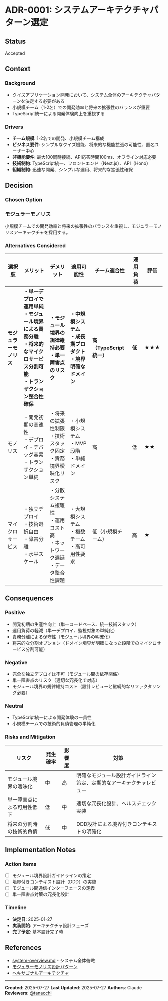 # ADR-0001: システムアーキテクチャパターン選定

## Status

Accepted

## Context

### Background

- クイズアプリケーション開発において、システム全体のアーキテクチャパターンを決定する必要がある
- 小規模チーム（1-2名）での開発効率と将来の拡張性のバランスが重要
- TypeScript統一による開発体験向上を重視する

### Drivers

- **チーム規模**: 1-2名での開発、小規模チーム構成
- **ビジネス要件**: シンプルなクイズ機能、将来的な機能拡張の可能性、匿名ユーザー中心
- **非機能要件**: 最大100同時接続、API応答時間100ms、オフライン対応必要
- **技術制約**: TypeScript統一、フロントエンド（Next.js）、API（Hono）
- **組織制約**: 迅速な開発、シンプルな運用、将来的な拡張性確保

## Decision

### Chosen Option

### モジュラーモノリス

小規模チームでの開発効率と将来の拡張性のバランスを重視し、モジュラーモノリスアーキテクチャを採用する。

### Alternatives Considered

| 選択肢 | メリット | デメリット | 適用可能性 | チーム適合性 | 運用負荷 | 評価 |
|--------|----------|------------|------------|------------|----------|------|
| **モジュラーモノリス** | **・単一デプロイで運用単純**<br>**・モジュール境界による責務分離**<br>**・将来的なマイクロサービス分割可能**<br>**・トランザクション整合性確保** | **・モジュール境界の規律維持必要**<br>**・単一障害点のリスク** | **・中規模システム**<br>**・成長期プロダクト**<br>**・境界明確なドメイン** | **高（TypeScript統一）** | **低** | **★★★** |
| モノリス | ・開発初期の高速性<br>・デプロイ・デバッグ容易<br>・トランザクション単純 | ・将来の拡張性制限<br>・技術スタック固定<br>・責務境界曖昧化リスク | ・小規模システム<br>・MVP段階<br>・単純ドメイン | 高 | 低 | ★★ |
| マイクロサービス | ・独立デプロイ<br>・技術選択自由<br>・障害分離<br>・水平スケール | ・分散システム複雑性<br>・運用コスト高<br>・ネットワーク遅延<br>・データ整合性課題 | ・大規模システム<br>・複数チーム<br>・高可用性要求 | 低（小規模チーム） | 高 | ★ |

## Consequences

### Positive

- 開発初期の生産性向上（単一コードベース、統一技術スタック）
- 運用負荷の軽減（単一デプロイ、監視対象の単純化）
- 責務分離による保守性（モジュール境界の明確化）
- 将来的な分割オプション（ドメイン境界が明確になった段階でのマイクロサービス分割可能）

### Negative

- 完全な独立デプロイは不可（モジュール間の依存関係）
- 単一障害点のリスク（適切な冗長化で対応）
- モジュール境界の規律維持コスト（設計レビューと継続的なリファクタリング必要）

### Neutral

- TypeScript統一による開発体験の一貫性
- 小規模チームでの技術的負債管理の単純化

### Risks and Mitigation

| リスク | 発生確率 | 影響度 | 対策 |
|--------|----------|--------|------|
| モジュール境界の曖昧化 | 中 | 高 | 明確なモジュール設計ガイドライン策定、定期的なアーキテクチャレビュー |
| 単一障害点による可用性低下 | 低 | 中 | 適切な冗長化設計、ヘルスチェック実装 |
| 将来の分割時の技術的負債 | 低 | 中 | DDD設計による境界付きコンテキストの明確化 |

## Implementation Notes

### Action Items

- [ ] モジュール境界設計ガイドラインの策定
- [ ] 境界付きコンテキスト設計（DDD）の実施
- [ ] モジュール間通信インターフェースの定義
- [ ] 単一障害点対策の冗長化設計

### Timeline

- **決定日**: 2025-01-27
- **実装開始**: アーキテクチャ設計フェーズ
- **完了予定**: 基本設計完了時

## References

- [system-overview.md](../system-overview.md) - システム全体俯瞰
- [モジュラーモノリス設計パターン](../diagrams/modular-monolith-structure.md)
- [ヘキサゴナルアーキテクチャ](../diagrams/hexagonal-architecture.md)

---
**Created**: 2025-07-27
**Last Updated**: 2025-07-27
**Authors**: Claude
**Reviewers**: [@tanacchi](https://github.com/tanacchi)
